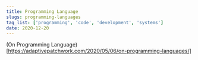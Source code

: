 ```yaml
---
title: Programming Language
slugs: programming-languages
tag_list: ['programming', 'code', 'development', 'systems']
date: 2020-12-20
---
```


(On Programming Language)[https://adaptivepatchwork.com/2020/05/06/on-programming-languages/]